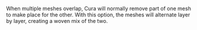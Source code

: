 When multiple meshes overlap, Cura will normally remove part of one mesh to make place for the other. With this option, the meshes will alternate layer by layer, creating a woven mix of the two.